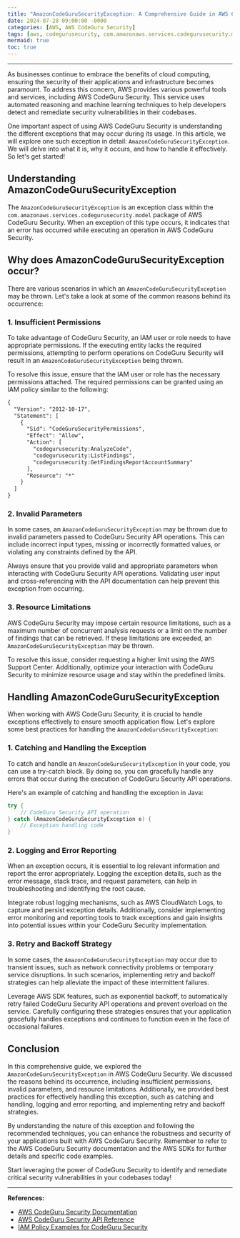 ```yaml
---
title: "AmazonCodeGuruSecurityException: A Comprehensive Guide in AWS CodeGuru Security"
date: 2024-07-28 09:00:00 -0000
categories: [AWS, AWS CodeGuru Security]
tags: [aws, codegurusecurity, com.amazonaws.services.codegurusecurity.model]
mermaid: true
toc: true
---
```



---

As businesses continue to embrace the benefits of cloud computing, ensuring the security of their applications and infrastructure becomes paramount. To address this concern, AWS provides various powerful tools and services, including AWS CodeGuru Security. This service uses automated reasoning and machine learning techniques to help developers detect and remediate security vulnerabilities in their codebases.

One important aspect of using AWS CodeGuru Security is understanding the different exceptions that may occur during its usage. In this article, we will explore one such exception in detail: `AmazonCodeGuruSecurityException`. We will delve into what it is, why it occurs, and how to handle it effectively. So let's get started!

## Understanding AmazonCodeGuruSecurityException

The `AmazonCodeGuruSecurityException` is an exception class within the `com.amazonaws.services.codegurusecurity.model` package of AWS CodeGuru Security. When an exception of this type occurs, it indicates that an error has occurred while executing an operation in AWS CodeGuru Security.

## Why does AmazonCodeGuruSecurityException occur?

There are various scenarios in which an `AmazonCodeGuruSecurityException` may be thrown. Let's take a look at some of the common reasons behind its occurrence:

### 1. Insufficient Permissions

To take advantage of CodeGuru Security, an IAM user or role needs to have appropriate permissions. If the executing entity lacks the required permissions, attempting to perform operations on CodeGuru Security will result in an `AmazonCodeGuruSecurityException` being thrown.

To resolve this issue, ensure that the IAM user or role has the necessary permissions attached. The required permissions can be granted using an IAM policy similar to the following:

```markdown
{
  "Version": "2012-10-17",
  "Statement": [
    {
      "Sid": "CodeGuruSecurityPermissions",
      "Effect": "Allow",
      "Action": [
        "codegurusecurity:AnalyzeCode",
        "codegurusecurity:ListFindings",
        "codegurusecurity:GetFindingsReportAccountSummary"
      ],
      "Resource": "*"
    }
  ]
}
```

### 2. Invalid Parameters

In some cases, an `AmazonCodeGuruSecurityException` may be thrown due to invalid parameters passed to CodeGuru Security API operations. This can include incorrect input types, missing or incorrectly formatted values, or violating any constraints defined by the API.

Always ensure that you provide valid and appropriate parameters when interacting with CodeGuru Security API operations. Validating user input and cross-referencing with the API documentation can help prevent this exception from occurring.

### 3. Resource Limitations

AWS CodeGuru Security may impose certain resource limitations, such as a maximum number of concurrent analysis requests or a limit on the number of findings that can be retrieved. If these limitations are exceeded, an `AmazonCodeGuruSecurityException` may be thrown.

To resolve this issue, consider requesting a higher limit using the AWS Support Center. Additionally, optimize your interaction with CodeGuru Security to minimize resource usage and stay within the predefined limits.

## Handling AmazonCodeGuruSecurityException

When working with AWS CodeGuru Security, it is crucial to handle exceptions effectively to ensure smooth application flow. Let's explore some best practices for handling the `AmazonCodeGuruSecurityException`:

### 1. Catching and Handling the Exception

To catch and handle an `AmazonCodeGuruSecurityException` in your code, you can use a try-catch block. By doing so, you can gracefully handle any errors that occur during the execution of CodeGuru Security API operations.

Here's an example of catching and handling the exception in Java:

```java
try {
    // CodeGuru Security API operation
} catch (AmazonCodeGuruSecurityException e) {
    // Exception handling code
}
```

### 2. Logging and Error Reporting

When an exception occurs, it is essential to log relevant information and report the error appropriately. Logging the exception details, such as the error message, stack trace, and request parameters, can help in troubleshooting and identifying the root cause.

Integrate robust logging mechanisms, such as AWS CloudWatch Logs, to capture and persist exception details. Additionally, consider implementing error monitoring and reporting tools to track exceptions and gain insights into potential issues within your CodeGuru Security implementation.

### 3. Retry and Backoff Strategy

In some cases, the `AmazonCodeGuruSecurityException` may occur due to transient issues, such as network connectivity problems or temporary service disruptions. In such scenarios, implementing retry and backoff strategies can help alleviate the impact of these intermittent failures.

Leverage AWS SDK features, such as exponential backoff, to automatically retry failed CodeGuru Security API operations and prevent overload on the service. Carefully configuring these strategies ensures that your application gracefully handles exceptions and continues to function even in the face of occasional failures.

## Conclusion

In this comprehensive guide, we explored the `AmazonCodeGuruSecurityException` in AWS CodeGuru Security. We discussed the reasons behind its occurrence, including insufficient permissions, invalid parameters, and resource limitations. Additionally, we provided best practices for effectively handling this exception, such as catching and handling, logging and error reporting, and implementing retry and backoff strategies.

By understanding the nature of this exception and following the recommended techniques, you can enhance the robustness and security of your applications built with AWS CodeGuru Security. Remember to refer to the AWS CodeGuru Security documentation and the AWS SDKs for further details and specific code examples.

Start leveraging the power of CodeGuru Security to identify and remediate critical security vulnerabilities in your codebases today!

---

**References:**

- [AWS CodeGuru Security Documentation](https://docs.aws.amazon.com/codegurusecurity/latest/releasenotes/Welcome.html)
- [AWS CodeGuru Security API Reference](https://docs.aws.amazon.com/codegurusecurity/latest/apireference/Welcome.html)
- [IAM Policy Examples for CodeGuru Security](https://docs.aws.amazon.com/codegurusecurity/latest/userguide/auth-and-access-control-permissions-reference-policies-examples.html)

